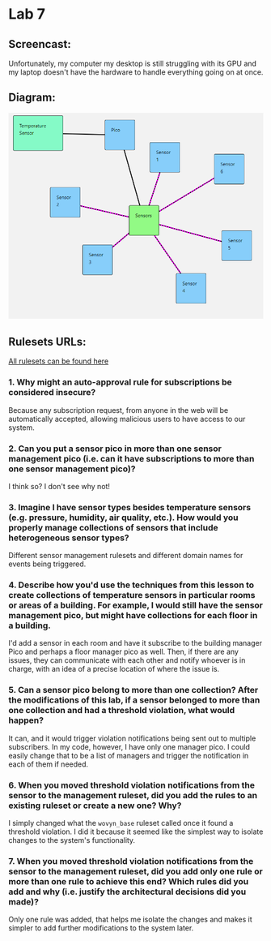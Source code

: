 # Lab 7

## Screencast:

Unfortunately, my computer my desktop is still struggling with its GPU and my laptop doesn't have the hardware to handle everything going on at once.

## Diagram:

![pico-diagram](https://raw.githubusercontent.com/rogvc/cs462/master/lab7/resources/pico-diagram.png?raw=true)

## Rulesets URLs:

[All rulesets can be found here](https://github.com/rogvc/cs462/tree/master/lab7/rulesets)

### 1. Why might an auto-approval rule for subscriptions be considered insecure? 
Because any subscription request, from anyone in the web will be automatically accepted, allowing malicious users to have access to our system.

### 2. Can you put a sensor pico in more than one sensor management pico (i.e. can it have subscriptions to more than one sensor management pico)? 
I think so? I don't see why not!

### 3. Imagine I have sensor types besides temperature sensors (e.g. pressure, humidity, air quality, etc.). How would you properly manage collections of sensors that include heterogeneous sensor types? 
Different sensor management rulesets and different domain names for events being triggered.

### 4. Describe how you'd use the techniques from this lesson to create collections of temperature sensors in particular rooms or areas of a building. For example, I would still have the sensor management pico, but might have collections for each floor in a building.
I'd add a sensor in each room and have it subscribe to the building manager Pico and perhaps a floor manager pico as well. Then, if there are any issues, they can communicate with each other and notify whoever is in charge, with an idea of a precise location of where the issue is.

### 5. Can a sensor pico belong to more than one collection? After the modifications of this lab, if a sensor belonged to more than one collection and had a threshold violation, what would happen? 
It can, and it would trigger violation notifications being sent out to multiple subscribers. In my code, however, I have only one manager pico. I could easily change that to be a list of managers and trigger the notification in each of them if needed.

### 6. When you moved threshold violation notifications from the sensor to the management ruleset, did you add the rules to an existing ruleset or create a new one? Why? 
I simply changed what the `wovyn_base` ruleset called once it found a threshold violation. I did it because it seemed like the simplest way to isolate changes to the system's functionality.

### 7. When you moved threshold violation notifications from the sensor to the management ruleset, did you add only one rule or more than one rule to achieve this end? Which rules did you add and why (i.e. justify the architectural decisions did you made)?
Only one rule was added, that helps me isolate the changes and makes it simpler to add further modifications to the system later.